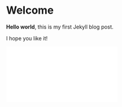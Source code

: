 # Welcome

**Hello world**, this is my first Jekyll blog post.

I hope you like it!

![strana2](strana2.md)
